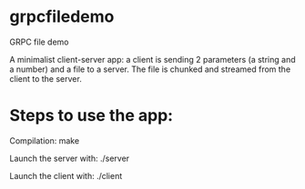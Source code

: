 # grpcfiledemo
GRPC file demo

A minimalist client-server app: a client is sending 2 parameters (a string and a number) and a file to a server.
The file is chunked and streamed from the client to the server.

# Steps to use the app:

Compilation:
make

Launch the server with:
./server

Launch the client with:
./client